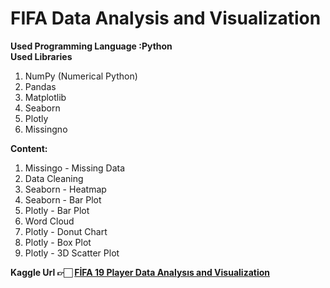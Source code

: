 # FIFA Data Analysis and Visualization
<b>Used Programming Language :Python</b><br>
<b>Used Libraries</b>
<ol>
 <li>NumPy (Numerical Python)</li>
 <li>Pandas</li>
 <li>Matplotlib</li>
 <li>Seaborn</li>
 <li>Plotly</li>
 <li>Missingno</li>
</ol>
<b>Content:</b>
<ol>
 <li>Missingo - Missing Data</li>
 <li>Data Cleaning</li>
 <li>Seaborn - Heatmap</li>
 <li>Seaborn - Bar Plot</li>
 <li>Plotly - Bar Plot</li>
 <li>Word Cloud</li>
 <li>Plotly - Donut Chart</li>
 <li>Plotly - Box Plot</li>
 <li>Plotly - 3D Scatter Plot</li>
</ol>
<b>Kaggle Url 👉🏻 <a href="https://www.kaggle.com/ismailsefa/f-fa-19-player-data-analys-s-and-visualization/notebook">FİFA 19 Player Data Analysıs and Visualization</a></b>

